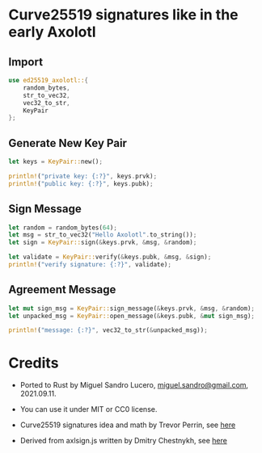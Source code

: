 # Curve25519 signatures like in the early Axolotl


## Import
```rs
use ed25519_axolotl::{
    random_bytes,
    str_to_vec32,
    vec32_to_str,
    KeyPair
};
```


## Generate New Key Pair
```rs
let keys = KeyPair::new();

println!("private key: {:?}", keys.prvk);
println!("public key: {:?}", keys.pubk);
```


## Sign Message
```rs
let random = random_bytes(64);
let msg = str_to_vec32("Hello Axolotl".to_string());
let sign = KeyPair::sign(&keys.prvk, &msg, &random);

let validate = KeyPair::verify(&keys.pubk, &msg, &sign);
println!("verify signature: {:?}", validate);
```

## Agreement Message
```rs
let mut sign_msg = KeyPair::sign_message(&keys.prvk, &msg, &random);
let unpacked_msg = KeyPair::open_message(&keys.pubk, &mut sign_msg);

println!("message: {:?}", vec32_to_str(&unpacked_msg));
```


# Credits
- Ported to Rust by Miguel Sandro Lucero, miguel.sandro@gmail.com, 2021.09.11.

- You can use it under MIT or CC0 license.

- Curve25519 signatures idea and math by Trevor Perrin, see [here](https://moderncrypto.org/mail-archive/curves/2014/000205.html)

- Derived from axlsign.js written by Dmitry Chestnykh, see [here](https://github.com/wavesplatform/curve25519-js)
